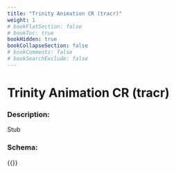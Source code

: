 ```yaml
---
title: "Trinity Animation CR (tracr)"
weight: 1
# bookFlatSection: false
# bookToc: true
bookHidden: true
bookCollapseSection: false
# bookComments: false
# bookSearchExclude: false
---
```

# Trinity Animation CR (tracr)

### Description:

Stub

### Schema:

{{<github repo="pkZukan/PokeDocs" file="/LA/Flatbuffers/Animation/tracr.fbs" lang="ts">}}